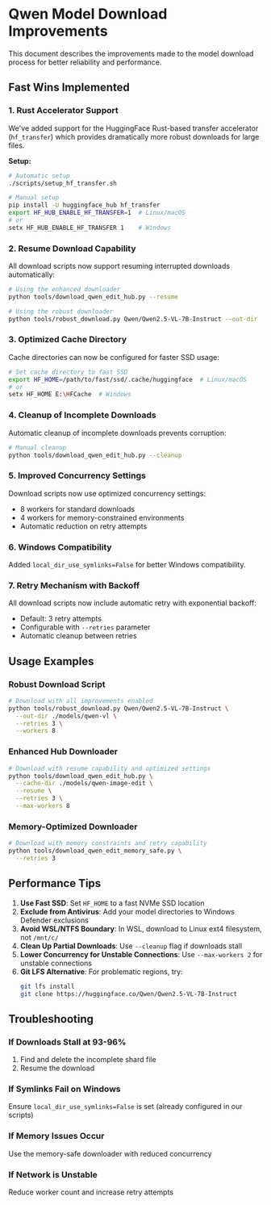 # Qwen Model Download Improvements

This document describes the improvements made to the model download process for better reliability and performance.

## Fast Wins Implemented

### 1. Rust Accelerator Support

We've added support for the HuggingFace Rust-based transfer accelerator (`hf_transfer`) which provides dramatically more robust downloads for large files.

**Setup:**
```bash
# Automatic setup
./scripts/setup_hf_transfer.sh

# Manual setup
pip install -U huggingface_hub hf_transfer
export HF_HUB_ENABLE_HF_TRANSFER=1  # Linux/macOS
# or
setx HF_HUB_ENABLE_HF_TRANSFER 1    # Windows
```

### 2. Resume Download Capability

All download scripts now support resuming interrupted downloads automatically:

```bash
# Using the enhanced downloader
python tools/download_qwen_edit_hub.py --resume

# Using the robust downloader
python tools/robust_download.py Qwen/Qwen2.5-VL-7B-Instruct --out-dir ./models/qwen-vl
```

### 3. Optimized Cache Directory

Cache directories can now be configured for faster SSD usage:

```bash
# Set cache directory to fast SSD
export HF_HOME=/path/to/fast/ssd/.cache/huggingface  # Linux/macOS
# or
setx HF_HOME E:\HFCache  # Windows
```

### 4. Cleanup of Incomplete Downloads

Automatic cleanup of incomplete downloads prevents corruption:

```bash
# Manual cleanup
python tools/download_qwen_edit_hub.py --cleanup
```

### 5. Improved Concurrency Settings

Download scripts now use optimized concurrency settings:
- 8 workers for standard downloads
- 4 workers for memory-constrained environments
- Automatic reduction on retry attempts

### 6. Windows Compatibility

Added `local_dir_use_symlinks=False` for better Windows compatibility.

### 7. Retry Mechanism with Backoff

All download scripts now include automatic retry with exponential backoff:
- Default: 3 retry attempts
- Configurable with `--retries` parameter
- Automatic cleanup between retries

## Usage Examples

### Robust Download Script

```bash
# Download with all improvements enabled
python tools/robust_download.py Qwen/Qwen2.5-VL-7B-Instruct \
  --out-dir ./models/qwen-vl \
  --retries 3 \
  --workers 8
```

### Enhanced Hub Downloader

```bash
# Download with resume capability and optimized settings
python tools/download_qwen_edit_hub.py \
  --cache-dir ./models/qwen-image-edit \
  --resume \
  --retries 3 \
  --max-workers 8
```

### Memory-Optimized Downloader

```bash
# Download with memory constraints and retry capability
python tools/download_qwen_edit_memory_safe.py \
  --retries 3
```

## Performance Tips

1. **Use Fast SSD**: Set `HF_HOME` to a fast NVMe SSD location
2. **Exclude from Antivirus**: Add your model directories to Windows Defender exclusions
3. **Avoid WSL/NTFS Boundary**: In WSL, download to Linux ext4 filesystem, not `/mnt/c/`
4. **Clean Up Partial Downloads**: Use `--cleanup` flag if downloads stall
5. **Lower Concurrency for Unstable Connections**: Use `--max-workers 2` for unstable connections
6. **Git LFS Alternative**: For problematic regions, try:
   ```bash
   git lfs install
   git clone https://huggingface.co/Qwen/Qwen2.5-VL-7B-Instruct
   ```

## Troubleshooting

### If Downloads Stall at 93-96%
1. Find and delete the incomplete shard file
2. Resume the download

### If Symlinks Fail on Windows
Ensure `local_dir_use_symlinks=False` is set (already configured in our scripts)

### If Memory Issues Occur
Use the memory-safe downloader with reduced concurrency

### If Network is Unstable
Reduce worker count and increase retry attempts